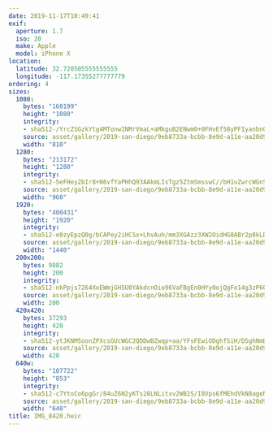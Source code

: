 ```yaml
---
date: 2019-11-17T10:49:41
exif:
  aperture: 1.7
  iso: 20
  make: Apple
  model: iPhone X
location:
  latitude: 32.720505555555555
  longitude: -117.17355277777779
ordering: 4
sizes:
  1080:
    bytes: "160199"
    height: "1080"
    integrity:
    - sha512-/YrcZSGzkYtg4MTonwINMrVmaL+aMkguB2ENwm0+0FHvEf58yPFIyanbnG28I5J8TtF33Ui4BLCjIinXFH+NLQ==
    source: asset/gallery/2019-san-diego/9eb8733a-bcbb-8e9d-a11e-aa20d9ac213a~1080.jpg
    width: "810"
  1280:
    bytes: "213172"
    height: "1280"
    integrity:
    - sha512-5eFHey2bIr8+N6vfYaPHhQ93AAkmLIsTgz5ZtmSmsswC//bH1uZwrcWGn5JyFUjSAn5YHY/5mHtPn2VXFt23Rg==
    source: asset/gallery/2019-san-diego/9eb8733a-bcbb-8e9d-a11e-aa20d9ac213a~1280.jpg
    width: "960"
  1920:
    bytes: "400431"
    height: "1920"
    integrity:
    - sha512-e0zyEpzQ0g/bCAPey2iHCSx+LhvAuh/mm3XGAzz3XW2OidHG8ABr2p8kLDQGjloUFyXUkkvTLLDiKMTa6vXLwg==
    source: asset/gallery/2019-san-diego/9eb8733a-bcbb-8e9d-a11e-aa20d9ac213a~1920.jpg
    width: "1440"
  200x200:
    bytes: 9882
    height: 200
    integrity:
    - sha512-nkPpjs7264XoEWmjGH5U0YAkdcnOio96VaFBgEn0HYy0ojQgFo14g3zP608NzMAMfZGZon/apFakV+Kq5eBSbw==
    source: asset/gallery/2019-san-diego/9eb8733a-bcbb-8e9d-a11e-aa20d9ac213a~200x200.jpg
    width: 200
  420x420:
    bytes: 37293
    height: 420
    integrity:
    - sha512-ytJKNM5oonZPXcsGUcWGC2QDDwBZwqp+aa/YFsFEwiODghfSiH/DSghNmDkB8yddDY9/YMPNpjxavQ2BKpigBw==
    source: asset/gallery/2019-san-diego/9eb8733a-bcbb-8e9d-a11e-aa20d9ac213a~420x420.jpg
    width: 420
  640w:
    bytes: "107722"
    height: "853"
    integrity:
    - sha512-c7YtoCo6pgGr/84uZ6N2yKTs28LNLitxv2WB2S/I8Vps6fMEhdVkN8ageNDGTPSvkE8xW7DvoroSMSO8p84mAw==
    source: asset/gallery/2019-san-diego/9eb8733a-bcbb-8e9d-a11e-aa20d9ac213a~640w.jpg
    width: "640"
title: IMG_8420.heic
---
```

